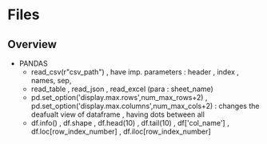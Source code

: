 # Files #

## Overview ##
- PANDAS
    - read_csv(r"csv_path") , have imp. parameters : header , index , names, sep,   
    - read_table , read_json , read_excel (para : sheet_name)
    - pd.set_option('display.max.rows',num_max_rows+2) ,  pd.set_option('display.max.columns',num_max_cols+2)  : changes the deafualt view of dataframe , having dots between all 
    - df.info() , df.shape , df.head(10) , df.tail(10) , df['col_name'] , df.loc[row_index_number] , df.iloc[row_index_number]
